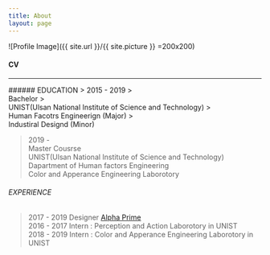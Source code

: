 ```yaml
---
title: About
layout: page
---
```

![Profile Image]({{ site.url }}/{{ site.picture }} =200x200)

#### CV
<hr/>
###### EDUCATION
> 2015 - 2019
>                 <br/>Bachelor
>                 <br/>UNIST(Ulsan National Institute of Science and Technology)
>                 <br/>Human Facotrs Engineerign (Major)
>                 <br/>Industiral Designd (Minor)

> 2019 -
>                 <br/>Master Cousrse 
>                 <br/>UNIST(Ulsan National Institute of Science and Technology)
>                 <br/>Dapartment of Human factors Engineering
>                 <br/>Color and Apperance Engineering Laborotory


###### EXPERIENCE

> 2017 - 2019   Designer [Alpha Prime](https://www.alphaprime.co.kr)<br/>
> 2016 - 2017   Intern : Perception and Action Laborotory in UNIST<br/>
> 2018 - 2019   Intern : Color and Apperance Engineering Laborotory in UNIST<br/>



<!--
```code block```

<hr/>
--------------

*rkdfsdf*

**rnfsdfdf**

++underline++

~~cancelline~~
-->
